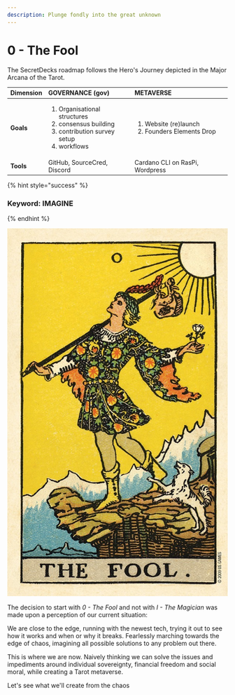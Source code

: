```yaml
---
description: Plunge fondly into the great unknown
---
```


# 0 - The Fool

The SecretDecks roadmap follows the Hero's Journey depicted in the Major Arcana of the Tarot.

<table>
  <thead>
    <tr>
      <th style="text-align:left">Dimension</th>
      <th style="text-align:left">GOVERNANCE (gov)</th>
      <th style="text-align:left">METAVERSE</th>
    </tr>
  </thead>
  <tbody>
    <tr>
      <td style="text-align:left"><b>Goals</b>
      </td>
      <td style="text-align:left">
        <p></p>
        <ol>
          <li>Organisational structures</li>
          <li>consensus building</li>
          <li>contribution survey setup</li>
          <li>workflows</li>
        </ol>
      </td>
      <td style="text-align:left">
        <p></p>
        <ol>
          <li>Website (re)launch</li>
          <li>Founders Elements Drop</li>
        </ol>
      </td>
    </tr>
    <tr>
      <td style="text-align:left"><b>Tools</b>
      </td>
      <td style="text-align:left">GitHub, SourceCred, Discord</td>
      <td style="text-align:left">Cardano CLI on RasPi, Wordpress</td>
    </tr>
  </tbody>
</table>

{% hint style="success" %}
### Keyword: **IMAGINE**
{% endhint %}

![Rider Waite Tarot: Pamela Smith Commemorative Edition](../.gitbook/assets/image%20%286%29.png)

The decision to start with _0 - The Fool_ and not with _I - The_ _Magician_ was made upon a perception of our current situation:

We are close to the edge, running with the newest tech, trying it out to see how it works and when or why it breaks. Fearlessly marching towards the edge of chaos, imagining all possible solutions to any problem out there. 

This is where we are now. Naively thinking we can solve the issues and impediments around individual sovereignty, financial freedom and social moral, while creating a Tarot metaverse.

Let's see what we'll create from the chaos

### 



